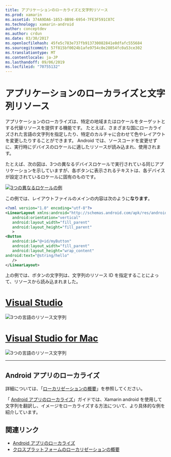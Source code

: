 ```yaml
---
title: アプリケーションのローカライズと文字列リソース
ms.prod: xamarin
ms.assetid: 374A9DA6-1853-8B98-6954-7FE3F591C07C
ms.technology: xamarin-android
author: conceptdev
ms.author: crdun
ms.date: 03/30/2017
ms.openlocfilehash: 45fe5c783e737fb913730082841e0dfafc555684
ms.sourcegitcommit: 57f815bf0024b1afe9754c0e28054fc0a53ce302
ms.translationtype: MT
ms.contentlocale: ja-JP
ms.lasthandoff: 09/06/2019
ms.locfileid: "70755132"
---
```

# <a name="application-localization-and-string-resources"></a>アプリケーションのローカライズと文字列リソース

アプリケーションのローカライズは、特定の地域またはロケールをターゲットとする代替リソースを提供する機能です。 たとえば、さまざまな国にローカライズされた言語の文字列を指定したり、特定のカルチャに合わせて色やレイアウトを変更したりすることができます。 Android では、ソースコードを変更せずに、実行時にデバイスのロケールに適したリソースが読み込まれ、使用されます。

たとえば、次の図は、3つの異なるデバイスロケールで実行されている同じアプリケーションを示していますが、各ボタンに表示されるテキストは、各デバイスが設定されているロケールに固有のものです。

[![3つの異なるロケールの例](application-localization-images/01-click-me-sml.png)](application-localization-images/01-click-me.png#lightbox)

この例では、レイアウトファイルのメインの内容は次のように**なります**。

```xml
<?xml version="1.0" encoding="utf-8"?>
<LinearLayout xmlns:android="http://schemas.android.com/apk/res/android"
   android:orientation="vertical"
   android:layout_width="fill_parent"
   android:layout_height="fill_parent"
   >
<Button  
   android:id="@+id/myButton"
   android:layout_width="fill_parent"
   android:layout_height="wrap_content"
android:text="@string/hello"
   />
</LinearLayout>
```

上の例では、ボタンの文字列は、文字列のリソース ID を指定することによって、リソースから読み込まれました。

# <a name="visual-studiotabwindows"></a>[Visual Studio](#tab/windows)

![3つの言語のリソース文字列](application-localization-images/02-resource-strings-vs.png)

# <a name="visual-studio-for-mactabmacos"></a>[Visual Studio for Mac](#tab/macos)

![3つの言語のリソース文字列](application-localization-images/02-resource-strings-xs.png)

-----

## <a name="localizing-android-apps"></a>Android アプリのローカライズ

詳細については、「[ローカリゼーションの概要](~/cross-platform/app-fundamentals/localization.md)」を参照してください。

「 [Android アプリのローカライズ](~/android/app-fundamentals/localization.md)」ガイドでは、Xamarin android を使用して文字列を翻訳し、イメージをローカライズする方法について、より具体的な例を紹介しています。

## <a name="related-links"></a>関連リンク

- [Android アプリのローカライズ](~/android/app-fundamentals/localization.md)
- [クロスプラットフォームのローカリゼーションの概要](~/cross-platform/app-fundamentals/localization.md)

